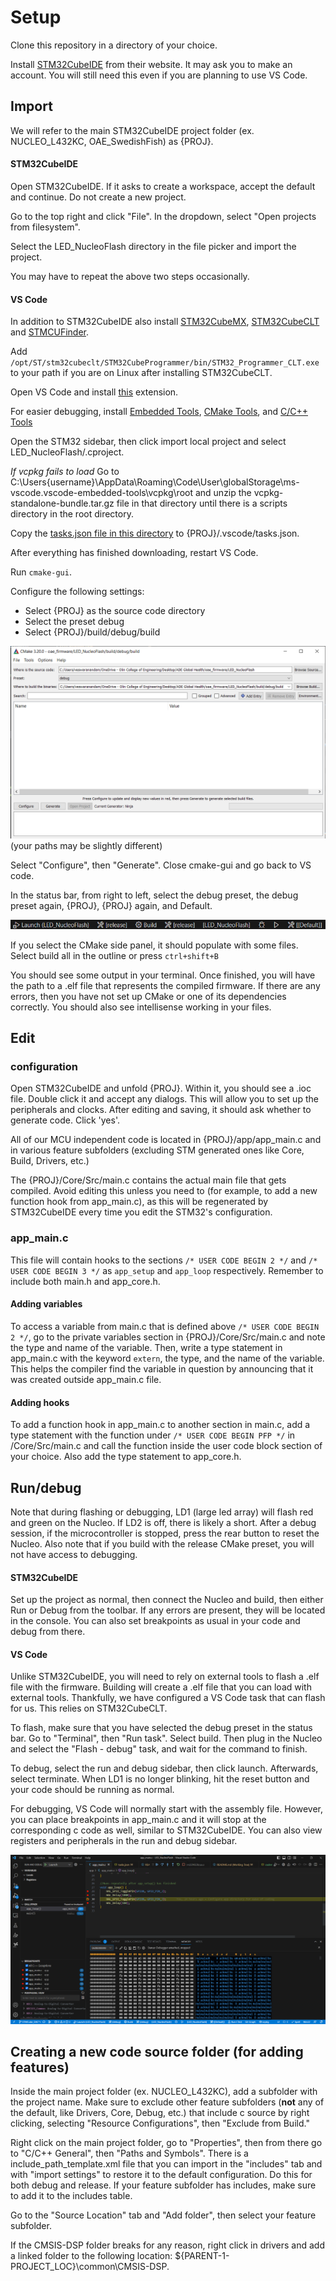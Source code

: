 # Setup

Clone this repository in a directory of your choice.

Install
[STM32CubeIDE](https://www.st.com/en/development-tools/stm32cubeide.html) from
their website. It may ask you to make an account. You will still need this even
if you are planning to use VS Code.

## Import

We will refer to the main STM32CubeIDE project folder (ex. NUCLEO_L432KC,
OAE_SwedishFish) as {PROJ}.

#### STM32CubeIDE

Open STM32CubeIDE. If it asks to create a workspace, accept the default and
continue. Do not create a new project.

Go to the top right and click "File". In the dropdown, select "Open projects
from filesystem".

Select the LED_NucleoFlash directory in the file picker and import the project.

You may have to repeat the above two steps occasionally.

#### VS Code

In addition to STM32CubeIDE also install
[STM32CubeMX](https://www.st.com/en/development-tools/stm32cubemx.html),
[STM32CubeCLT](https://www.st.com/en/development-tools/stm32cubeclt.html) and
[STMCUFinder](https://www.st.com/en/development-tools/st-mcu-finder-pc.html).

Add `/opt/ST/stm32cubeclt/STM32CubeProgrammer/bin/STM32_Programmer_CLT.exe` to
your path if you are on Linux after installing STM32CubeCLT.

Open VS Code and install
[this](https://marketplace.visualstudio.com/items?itemName=stmicroelectronics.stm32-vscode-extension)
extension.

For easier debugging, install
[Embedded Tools](https://marketplace.visualstudio.com/items?itemName=ms-vscode.vscode-embedded-tools),
[CMake Tools](https://marketplace.visualstudio.com/items?itemName=ms-vscode.cmake-tools),
and
[C/C++ Tools](https://marketplace.visualstudio.com/items?itemName=ms-vscode.cpptools)

Open the STM32 sidebar, then click import local project and select
LED_NucleoFlash/.cproject.

_If vcpkg fails to load_ Go to
C:\Users\{username}\AppData\Roaming\Code\User\globalStorage\ms-vscode.vscode-embedded-tools\vcpkg\root
and unzip the vcpkg-standalone-bundle.tar.gz file in that directory until there
is a scripts directory in the root directory.

Copy the [tasks.json file in this directory](tasks.json) to
{PROJ}/.vscode/tasks.json.

After everything has finished downloading, restart VS Code.

Run `cmake-gui`.

Configure the following settings:

- Select {PROJ} as the source code directory
- Select the preset debug
- Select {PROJ}/build/debug/build

![Image of example cmake-gui configuration](images/cmake-gui.png) (your paths
may be slightly different)

Select "Configure", then "Generate". Close cmake-gui and go back to VS code.

In the status bar, from right to left, select the debug preset, the debug preset
again, {PROJ}, {PROJ} again, and Default.

![Image of VS Code status bar](images/vscode-toolbar.png)

If you select the CMake side panel, it should populate with some files. Select
build all in the outline or press `ctrl+shift+B`

You should see some output in your terminal. Once finished, you will have the
path to a .elf file that represents the compiled firmware. If there are any
errors, then you have not set up CMake or one of its dependencies correctly. You
should also see intellisense working in your files.

## Edit

### configuration

Open STM32CubeIDE and unfold {PROJ}. Within it, you should see a .ioc file.
Double click it and accept any dialogs. This will allow you to set up the
peripherals and clocks. After editing and saving, it should ask whether to
generate code. Click 'yes'.

All of our MCU independent code is located in {PROJ}/app/app_main.c and in
various feature subfolders (excluding STM generated ones like Core, Build,
Drivers, etc.)

The {PROJ}/Core/Src/main.c contains the actual main file that gets compiled.
Avoid editing this unless you need to (for example, to add a new function hook
from app_main.c), as this will be regenerated by STM32CubeIDE every time you
edit the STM32's configuration.

### app_main.c

This file will contain hooks to the sections `/* USER CODE BEGIN 2 */` and
`/* USER CODE BEGIN 3 */` as `app_setup` and `app_loop` respectively. Remember
to include both main.h and app_core.h.

#### Adding variables

To access a variable from main.c that is defined above
`/* USER CODE BEGIN 2 */`, go to the private variables section in
{PROJ}/Core/Src/main.c and note the type and name of the variable. Then, write a
type statement in app_main.c with the keyword `extern`, the type, and the name
of the variable. This helps the compiler find the variable in question by
announcing that it was created outside app_main.c file.

#### Adding hooks

To add a function hook in app_main.c to another section in main.c, add a type
statement with the function under `/* USER CODE BEGIN PFP */` in
/Core/Src/main.c and call the function inside the user code block section of
your choice. Also add the type statement to app_core.h.

## Run/debug

Note that during flashing or debugging, LD1 (large led array) will flash red and
green on the Nucleo. If LD2 is off, there is likely a short. After a debug
session, if the microcontroller is stopped, press the rear button to reset the
Nucleo. Also note that if you build with the release CMake preset, you will not
have access to debugging.

#### STM32CubeIDE

Set up the project as normal, then connect the Nucleo and build, then either Run
or Debug from the toolbar. If any errors are present, they will be located in
the console. You can also set breakpoints as usual in your code and debug from
there.

#### VS Code

Unlike STM32CubeIDE, you will need to rely on external tools to flash a .elf
file with the firmware. Building will create a .elf file that you can load with
external tools. Thankfully, we have configured a VS Code task that can flash for
us. This relies on STM32CubeCLT.

To flash, make sure that you have selected the debug preset in the status bar.
Go to "Terminal", then "Run task". Select build. Then plug in the Nucleo and
select the "Flash - debug" task, and wait for the command to finish.

To debug, select the run and debug sidebar, then click launch. Afterwards,
select terminate. When LD1 is no longer blinking, hit the reset button and your
code should be running as normal.

For debugging, VS Code will normally start with the assembly file. However, you
can place breakpoints in app_main.c and it will stop at the corresponding c code
as well, similar to STM32CubeIDE. You can also view registers and peripherals in
the run and debug sidebar.

![Image of VS Code debugging](images/vscode-debugging.png)

## Creating a new code source folder (for adding features)

Inside the main project folder (ex. NUCLEO_L432KC), add a subfolder with the
project name. Make sure to exclude other feature subfolders (**not** any of the
default, like Drivers, Core, Debug, etc.) that include c source by right
clicking, selecting "Resource Configurations", then "Exclude from Build."

Right click on the main project folder, go to "Properties", then from there go
to "C/C++ General", then "Paths and Symbols". There is a
include_path_template.xml file that you can import in the "includes" tab and
with "import settings" to restore it to the default configuration. Do this for
both debug and release. If your feature subfolder has includes, make sure to add
it to the includes table.

Go to the "Source Location" tab and "Add folder", then select your feature
subfolder.

If the CMSIS-DSP folder breaks for any reason, right click in drivers and add a
linked folder to the following location:
${PARENT-1-PROJECT_LOC}\common\CMSIS-DSP.
